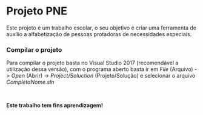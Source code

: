 # Projeto PNE
<p>
  Este projeto é um trabalho escolar, o seu objetivo é criar uma ferramenta de auxílio a alfabetização de pessoas protadoras de necessidades especiais.
</p>
<h3>Compilar o projeto</h3>
<p>
  Para compilar o projeto basta no Visual Studio 2017 (recomendável a utilização dessa versão), com o programa aberto basta ir em <i>File</i> (Arquivo) -> <i>Open</i> (Abrir) -> <i>Project/Soluction</i> (Projeto/Solução) e selecionar o arquivo <i>CompletaNome.sln</i>
</p>
<br>
<p>
  <strong>Este trabalho tem fins aprendizagem!</strong>
</p>
